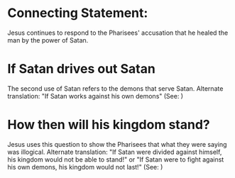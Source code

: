
# Connecting Statement:
Jesus continues to respond to the Pharisees' accusation that he healed the man by the power of Satan.

# If Satan drives out Satan
The second use of Satan refers to the demons that serve Satan. Alternate translation: "If Satan works against his own demons" (See: )

# How then will his kingdom stand?
Jesus uses this question to show the Pharisees that what they were saying was illogical. Alternate translation: "If Satan were divided against himself, his kingdom would not be able to stand!" or "If Satan were to fight against his own demons, his kingdom would not last!" (See: )
